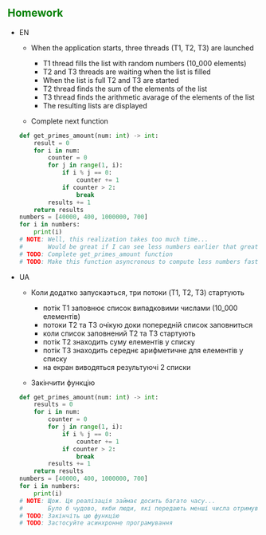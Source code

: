 ## <span style="color:green">Homework</span>

- EN
    - When the application starts, three threads (T1, T2, T3) are launched
        - T1 thread fills the list with random numbers (10_000 elements)
        - T2 and T3 threads are waiting when the list is filled
        - When the list is full T2 and T3 are started
        - T2 thread finds the sum of the elements of the list
        - T3 thread finds the arithmetic avarage of the elements of the list
        - The resulting lists are displayed

    - Complete next function
    ```python
    def get_primes_amount(num: int) -> int:
        result = 0
        for i in num:
            counter = 0
            for j in range(1, i):
                if i % j == 0:
                    counter += 1
                if counter > 2:
                    break
            results += 1
        return results
    numbers = [40000, 400, 1000000, 700]
    for i in numbers:
        print(i)
    # NOTE: Well, this realization takes too much time...
    #       Would be great if I can see less numbers earlier that great numbers :)
    # TODO: Complete get_primes_amount function
    # TODO: Make this function asyncronous to compute less numbers faster
    ```

- UA
    - Коли додатко запускаэться, три потоки (T1, T2, T3) стартують
        - потік T1 заповнює список випадковими числами (10_000 елементів)
        - потоки T2 та T3 очікую доки попередній список заповниться
        - коли список заповнений T2 та T3 стартують
        - потік T2 знаходить суму елементів у списку
        - потік T3 знаходить середнє арифметичне для елементів у списку
        - на екран виводяться результуючі 2 списки

    - Закінчити функцію

    ```python
    def get_primes_amount(num: int) -> int:
        results = 0
        for i in num:
            counter = 0
            for j in range(1, i):
                if i % j == 0:
                    counter += 1
                if counter > 2:
                    break
            results += 1
        return results
    numbers = [40000, 400, 1000000, 700]
    for i in numbers:
        print(i)
    # NOTE: Щож. Ця реалізація займає досить багато часу...
    #       Було б чудово, якби люди, які передають менші числа отримували результатми швидше ніж ті, хто передають великі значення
    # TODO: Закінчіть цю функцію
    # TODO: Застосуйте асинхронне програмування
    ```